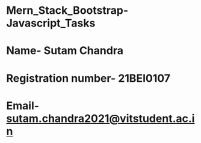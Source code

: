 # Mern_Stack_Bootstrap-Javascript_Tasks
# Name- Sutam Chandra
# Registration number- 21BEI0107
# Email- sutam.chandra2021@vitstudent.ac.in

